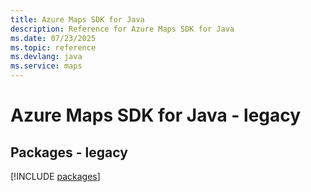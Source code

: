 ```yaml
---
title: Azure Maps SDK for Java
description: Reference for Azure Maps SDK for Java
ms.date: 07/23/2025
ms.topic: reference
ms.devlang: java
ms.service: maps
---
```

# Azure Maps SDK for Java - legacy
## Packages - legacy
[!INCLUDE [packages](maps-index.md)]